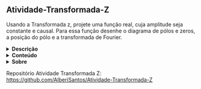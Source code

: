 ## Atividade-Transformada-Z

Usando a Transformada z, projete uma função real, cuja amplitude seja constante e causal. Para essa função desenhe o diagrama de pólos e zeros, a posição do pólo e a transformada de Fourier.

<details>
 <summary><strong>Descrição</strong></summary>
Este script tem como objetivo implantar uma função real cuja
amplitude seja constante e causal, usando a Transformada Z. O diagrama de
pólos e zeros, a posição do pólo e a transformada de Fourier da função
serão desenhados com base nas equações matemáticas fornecidas na teoria
da disciplina.
</details>

<details>
 <summary><strong>Conteúdo</strong></summary>
 
- Script em MATLAB

- Arquivo PDF com documentação da execução

- README

</details>

<details>
 <summary><strong>Sobre</strong></summary>
Atividade realizada como parte da avaliação do 3º estágio da disciplina de Análise de Sinais e Sistemas - 2022.1
Curso: Engenharia Elétrica
Professor: Prof. Dr. Edmar Candeia Gurjão
Instituição: Universidade Federal de Campina Grande

Desenvolvido por: Alberi Medeiros Santos
</details>

Repositório Atividade Transformada Z: https://github.com/AlberiSantos/Atividade-Transformada-Z
